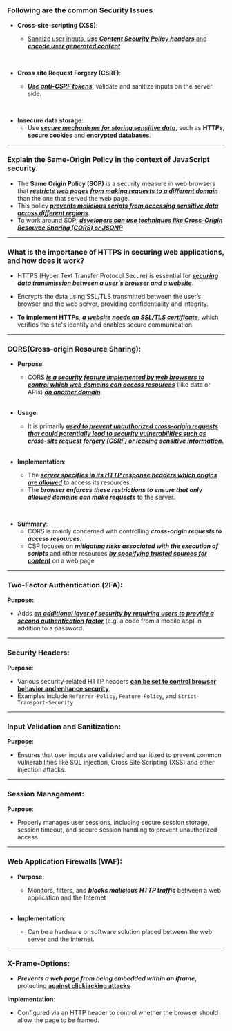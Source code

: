 ### Following are the common Security Issues

- **Cross-site-scripting (XSS)**:

  - <u>Sanitize user inputs, **_use Content Security Policy headers_** and **_encode user generated content_**</u>

<br/>

- **Cross site Request Forgery (CSRF)**:

  - <u>**_Use anti-CSRF tokens_**</u>, validate and sanitize inputs on the server side.

<br/>

- **Insecure data storage**:
  - Use <u>**_secure mechanisms for storing sensitive data_**</u>, such as **HTTPs**, **secure cookies** and **encrypted databases**.

---

### Explain the Same-Origin Policy in the context of JavaScript security.

- The **Same Origin Policy (SOP)** is a security measure in web browsers that <u>**_restricts web pages from making requests to a different domain_**</u> than the one that served the web page.
- This policy <u>**_prevents malicious scripts from accessing sensitive data across different regions_**</u>.
- To work around SOP, <u>**_developers can use techniques like Cross-Origin Resource Sharing (CORS) or JSONP_**</u>

---

### What is the importance of HTTPS in securing web applications, and how does it work?

- HTTPS (Hyper Text Transfer Protocol Secure) is essential for <u>**_securing data transmission between a user's browser and a website_**.</u>

- Encrypts the data using SSL/TLS transmitted between the user’s browser and the web server, providing confidentiality and integrity.
- **To implement HTTPs**, <u>**_a website needs an SSL/TLS certificate_**</u>, which verifies the site's identity and enables secure communication.

---

### CORS(Cross-origin Resource Sharing):

- **Purpose**:

  - CORS <u>**_is a security feature implemented by web browsers to control which web domains can access resources_**</u> (like data or APIs) <u>**_on another domain_**</u>.

  <br>

- **Usage**:

  - It is primarily **_<u>used to prevent unauthorized cross-origin requests that could potentially lead to security vulnerabilities such as cross-site request forgery (CSRF) or leaking sensitive information.</u>_**

  <br>

- **Implementation**:

  - The <u>**_server specifies in its HTTP response headers which origins are allowed_**</u> to access its resources.
  - The **_browser enforces these restrictions to ensure that only allowed domains can make requests_** to the server.

<br>

- **Summary**:
  - CORS is mainly concerned with controlling **_cross-origin requests to access resources_**.
  - CSP focuses on **_mitigating risks associated with the execution of scripts_** and other resources <u>**_by specifying trusted sources for content_**</u> on a web page

---

### Two-Factor Authentication (2FA):

**Purpose:**

- Adds <u>**_an additional layer of security by requiring users to provide a second authentication factor_**</u> (e.g. a code from a mobile app) in addition to a password.

---

### Security Headers:

**Purpose**:

- Various security-related HTTP headers <u>**can be set to control browser behavior and enhance security**</u>.
- Examples include `Referrer-Policy`, `Feature-Policy`, and `Strict-Transport-Security`

---

### Input Validation and Sanitization:

**Purpose**:

- Ensures that user inputs are validated and sanitized to prevent common vulnerabilities like SQL injection, Cross Site Scripting (XSS) and other injection attacks.

---

### Session Management:

**Purpose**:

- Properly manages user sessions, including secure session storage, session timeout, and secure session handling to prevent unauthorized access.

---

### Web Application Firewalls (WAF):

- **Purpose:**

  - Monitors, filters, and **_blocks malicious HTTP traffic_** between a web application and the Internet

  <br>

- **Implementation**:

  - Can be a hardware or software solution placed between the web server and the internet.

---

### X-Frame-Options:

- **_Prevents a web page from being embedded within an iframe_**, protecting <u>**against clickjacking attacks**</u>

**Implementation**:

- Configured via an HTTP header to control whether the browser should allow the page to be framed.
